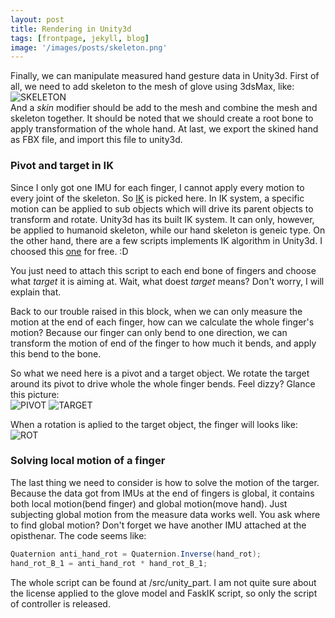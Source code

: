 ```yaml
---
layout: post
title: Rendering in Unity3d
tags: [frontpage, jekyll, blog]
image: '/images/posts/skeleton.png'
---
```


Finally, we can manipulate measured hand gesture data in Unity3d. First of all, we need to add skeleton to the mesh of glove using 3dsMax, like:
![SKELETON](http://cocoakang.cn/get-gloved/images/posts/add_skeleton.png)  
And a *skin* modifier should be add to the mesh and combine the mesh and skeleton together. It should be noted that we should create a root bone to apply transformation of the whole hand. At last, we export the skined hand as FBX file, and import this file to unity3d.  
  
### Pivot and target in IK
Since I only got one IMU for each finger, I cannot apply every motion to every joint of the skeleton. So [IK](https://en.wikipedia.org/wiki/Inverse_kinematics) is picked here. In IK system, a specific motion can be applied to sub objects which will drive its parent objects to transform and rotate. Unity3d has its built IK system. It can only, however, be applied to humanoid skeleton, while our hand skeleton is geneic type. On the other hand, there are a few scripts implements IK algorithm in Unity3d. I choosed this [one](https://assetstore.unity.com/packages/tools/animation/fast-ik-139972?locale=zh-CN) for free. :D  
  
You just need to attach this script to each end bone of fingers and choose what *target* it is aiming at. Wait, what doest *target* means? Don't worry, I will explain that.  
  
Back to our trouble raised in this block, when we can only measure the motion at the end of each finger, how can we calculate the whole finger's motion? Because our finger can only bend to one direction, we can transform the motion of end of the finger to how much it bends, and apply this bend to the bone.  
  
So what we need here is a pivot and a target object. We rotate the target around its pivot to drive whole the whole finger bends. Feel dizzy? Glance this picture:  
![PIVOT](http://cocoakang.cn/get-gloved/images/posts/pivot.png)
![TARGET](http://cocoakang.cn/get-gloved/images/posts/target.png)  

When a rotation is aplied to the target object, the finger will looks like:
![ROT](http://cocoakang.cn/get-gloved/images/posts/rot.png)  
  
### Solving local motion of a finger
The last thing we need to consider is how to solve the motion of the targer. Because the data got from IMUs at the end of fingers is global, it contains both local motion(bend finger) and global motion(move hand). Just subjecting global motion from the measure data works well. You ask where to find global motion? Don't forget we have another IMU attached at the opisthenar. The code seems like:
```C#
Quaternion anti_hand_rot = Quaternion.Inverse(hand_rot);
hand_rot_B_1 = anti_hand_rot * hand_rot_B_1;
```
The whole script can be found at /src/unity_part. I am not quite sure about the license applied to the glove model and FaskIK script, so only the script of controller is released.